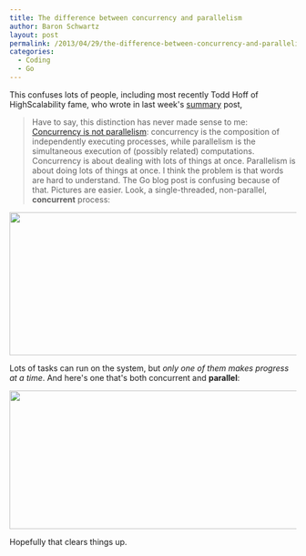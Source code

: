 ```yaml
---
title: The difference between concurrency and parallelism
author: Baron Schwartz
layout: post
permalink: /2013/04/29/the-difference-between-concurrency-and-parallelism/
categories:
  - Coding
  - Go
---
```

This confuses lots of people, including most recently Todd Hoff of HighScalability fame, who wrote in last week's [summary][1] post,

> Have to say, this distinction has never made sense to me: [Concurrency is not parallelism][2]: concurrency is the composition of independently executing processes, while parallelism is the simultaneous execution of (possibly related) computations. Concurrency is about dealing with lots of things at once. Parallelism is about doing lots of things at once.
I think the problem is that words are hard to understand. The Go blog post is confusing because of that. Pictures are easier. Look, a single-threaded, non-parallel, **concurrent** process:

[<img src="http://www.xaprb.com/blog/wp-content/uploads/2013/04/Screen-Shot-2013-04-29-at-9.26.56-AM.png" width="715" height="251" class="aligncenter size-full wp-image-3155" />][3]

Lots of tasks can run on the system, but *only one of them makes progress at a time*. And here's one that's both concurrent and **parallel**:

[<img src="http://www.xaprb.com/blog/wp-content/uploads/2013/04/Screen-Shot-2013-04-29-at-9.28.05-AM.png" width="716" height="243" class="aligncenter size-full wp-image-3156" />][4]

Hopefully that clears things up.

 [1]: http://highscalability.com/blog/2013/4/26/stuff-the-internet-says-on-scalability-for-april-26-2013.html
 [2]: http://blog.golang.org/2013/01/concurrency-is-not-parallelism.html
 [3]: http://www.xaprb.com/blog/wp-content/uploads/2013/04/Screen-Shot-2013-04-29-at-9.26.56-AM.png
 [4]: http://www.xaprb.com/blog/wp-content/uploads/2013/04/Screen-Shot-2013-04-29-at-9.28.05-AM.png

